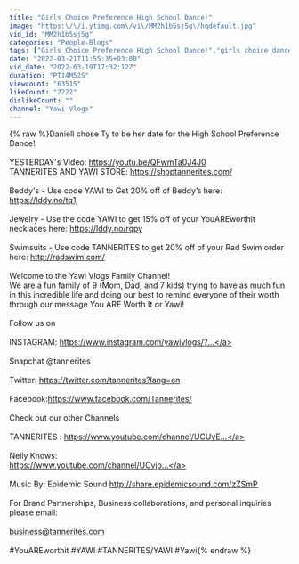 ```yaml
---
title: "Girls Choice Preference High School Dance!"
image: "https:\/\/i.ytimg.com\/vi\/MM2h1b5sj5g\/hqdefault.jpg"
vid_id: "MM2h1b5sj5g"
categories: "People-Blogs"
tags: ["Girls Choice Preference High School Dance!","girls choice dance","preference dance"]
date: "2022-03-21T11:55:35+03:00"
vid_date: "2022-03-19T17:32:12Z"
duration: "PT14M52S"
viewcount: "63515"
likeCount: "2222"
dislikeCount: ""
channel: "Yawi Vlogs"
---
```

{% raw %}Daniell chose Ty to be her date for the High School Preference Dance!<br /><br />YESTERDAY's Video: <a rel="nofollow" target="blank" href="https://youtu.be/QFwmTa0J4J0">https://youtu.be/QFwmTa0J4J0</a><br />TANNERITES AND YAWI STORE: <a rel="nofollow" target="blank" href="https://shoptannerites.com/">https://shoptannerites.com/</a><br /><br />Beddy's - Use code YAWI to Get 20% off of Beddy’s here: <a rel="nofollow" target="blank" href="https://lddy.no/tq1j">https://lddy.no/tq1j</a><br /><br />Jewelry - Use the code YAWI to get 15% off of your YouAREworthit necklaces here: <a rel="nofollow" target="blank" href="https://lddy.no/rqpy">https://lddy.no/rqpy</a><br /><br />Swimsuits - Use code TANNERITES to get 20% off of your Rad Swim order here: <a rel="nofollow" target="blank" href="http://radswim.com/">http://radswim.com/</a><br /><br />Welcome to the Yawi Vlogs Family Channel! <br />We are a fun family of 9 (Mom, Dad, and 7 kids) trying to have as much fun in this incredible life and doing our best to remind everyone of their worth through our message You ARE Worth It or Yawi!<br /><br />Follow us on<br /><br />INSTAGRAM: <a rel="nofollow" target="blank" href="https://www.instagram.com/yawivlogs/?...">https://www.instagram.com/yawivlogs/?...</a><br /><br />Snapchat @tannerites<br /><br />Twitter: <a rel="nofollow" target="blank" href="https://twitter.com/tannerites?lang=en">https://twitter.com/tannerites?lang=en</a><br /><br />Facebook:<a rel="nofollow" target="blank" href="https://www.facebook.com/Tannerites/">https://www.facebook.com/Tannerites/</a><br /><br />Check out our other Channels<br /><br />TANNERITES : <a rel="nofollow" target="blank" href="https://www.youtube.com/channel/UCUvE...">https://www.youtube.com/channel/UCUvE...</a><br /><br />Nelly Knows:<br /><a rel="nofollow" target="blank" href="https://www.youtube.com/channel/UCvjo...">https://www.youtube.com/channel/UCvjo...</a><br /><br />Music By: Epidemic Sound <a rel="nofollow" target="blank" href="http://share.epidemicsound.com/zZSmP">http://share.epidemicsound.com/zZSmP</a><br /><br />For Brand Partnerships, Business collaborations, and personal inquiries please email:<br /><br />business@tannerites.com<br /><br />#YouAREworthit #YAWI #TANNERITES/YAWI #Yawi{% endraw %}
